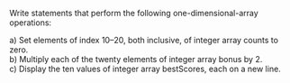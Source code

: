 Write statements that perform the following one-dimensional-array operations:

a) Set elements of index 10–20, both inclusive, of integer array counts to zero.\
b) Multiply each of the twenty elements of integer array bonus by 2.\
c) Display the ten values of integer array bestScores, each on a new line.